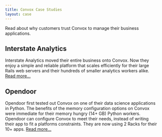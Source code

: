 ```yaml
---
title: Convox Case Studies
layout: case
---
```


Read about why customers trust Convox to manage their business applications.

## Interstate Analytics

Interstate Analytics moved their entire business onto Convox. Now they enjoy a simple and reliable platform that scales efficiently for their large Rails web servers and their hundreds of smaller analytics workers alike. [Read more...](/cases/interstate)

## Opendoor

Opendoor first tested out Convox on one of their data science applications in Python. The benefits of the memory configuration options on Convox were immediate for their memory hungry (14+ GB) Python workers. Opendoor can configure Convox to meet their needs, instead of writing their app to fit a platforms constraints. They are now using 2 Racks for their 10+ apps. [Read more...](/cases/opendoor)
